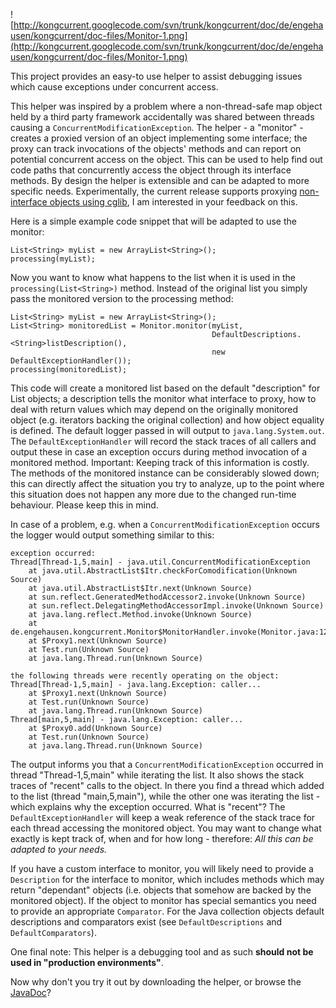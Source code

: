 ![http://kongcurrent.googlecode.com/svn/trunk/kongcurrent/doc/de/engehausen/kongcurrent/doc-files/Monitor-1.png](http://kongcurrent.googlecode.com/svn/trunk/kongcurrent/doc/de/engehausen/kongcurrent/doc-files/Monitor-1.png)

This project provides an easy-to use helper to assist debugging issues which cause exceptions under concurrent access.

This helper was inspired by a problem where a non-thread-safe map object held by a third party framework accidentally was shared between threads causing a `ConcurrentModificationException`. The helper - a "monitor" - creates a proxied version of an object implementing some interface; the proxy can track invocations of the objects' methods and can report on potential concurrent access on the object. This can be used to help find out code paths that concurrently access the object through its interface methods. By design the helper is extensible and can be adapted to more specific needs. Experimentally, the current release supports proxying [non-interface objects using cglib](http://kongcurrent.googlecode.com/svn/trunk/kongcurrent/doc/de/engehausen/kongcurrent/cglib/MonitorCglib.html), I am interested in your feedback on this.

Here is a simple example code snippet that will be adapted to use the monitor:

```
List<String> myList = new ArrayList<String>();
processing(myList);
```

Now you want to know what happens to the list when it is used in the `processing(List<String>)` method. Instead of the original list you simply pass the monitored version to the processing method:

```
List<String> myList = new ArrayList<String>();
List<String> monitoredList = Monitor.monitor(myList,
                                             DefaultDescriptions.<String>listDescription(), 
                                             new DefaultExceptionHandler());
processing(monitoredList);
```

This code will create a monitored list based on the default "description" for List objects; a description tells the monitor what interface to proxy, how to deal with return values which may depend on the originally monitored object (e.g. iterators backing the original collection) and how object equality is defined. The default logger passed in will output to `java.lang.System.out`. The `DefaultExceptionHandler` will record the stack traces of all callers and output these in case an exception occurs during method invocation of a monitored method. Important: Keeping track of this information is costly. The methods of the monitored instance can be considerably slowed down; this can directly affect the situation you try to analyze, up to the point where this situation does not happen any more due to the changed run-time behaviour. Please keep this in mind.

In case of a problem, e.g. when a `ConcurrentModificationException` occurs the logger would output something similar to this:

```
exception occurred:
Thread[Thread-1,5,main] - java.util.ConcurrentModificationException
	at java.util.AbstractList$Itr.checkForComodification(Unknown Source)
	at java.util.AbstractList$Itr.next(Unknown Source)
	at sun.reflect.GeneratedMethodAccessor2.invoke(Unknown Source)
	at sun.reflect.DelegatingMethodAccessorImpl.invoke(Unknown Source)
	at java.lang.reflect.Method.invoke(Unknown Source)
	at de.engehausen.kongcurrent.Monitor$MonitorHandler.invoke(Monitor.java:124)
	at $Proxy1.next(Unknown Source)
	at Test.run(Unknown Source)
	at java.lang.Thread.run(Unknown Source) 

the following threads were recently operating on the object:
Thread[Thread-1,5,main] - java.lang.Exception: caller...
	at $Proxy1.next(Unknown Source)
	at Test.run(Unknown Source)
	at java.lang.Thread.run(Unknown Source)
Thread[main,5,main] - java.lang.Exception: caller...
	at $Proxy0.add(Unknown Source)
	at Test.run(Unknown Source)
	at java.lang.Thread.run(Unknown Source)
```

The output informs you that a `ConcurrentModificationException` occurred in thread "Thread-1,5,main" while iterating the list. It also shows the stack traces of "recent" calls to the object. In there you find a thread which added to the list (thread "main,5,main"), while the other one was iterating the list - which explains why the exception occurred. What is "recent"? The `DefaultExceptionHandler` will keep a weak reference of the stack trace for each thread accessing the monitored object. You may want to change what exactly is kept track of, when and for how long - therefore: _All this can be adapted to your needs._

If you have a custom interface to monitor, you will likely need to provide a `Description` for the interface to monitor, which includes methods which may return "dependant" objects (i.e. objects that somehow are backed by the monitored object). If the object to monitor has special semantics you need to provide an appropriate `Comparator`. For the Java collection objects default descriptions and comparators exist (see `DefaultDescriptions` and `DefaultComparators`).

One final note: This helper is a debugging tool and as such **should not be used in "production environments"**.

Now why don't you try it out by downloading the helper, or browse the [JavaDoc](http://kongcurrent.googlecode.com/svn/trunk/kongcurrent/doc/index.html)?